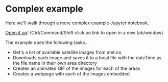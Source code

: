 # Complex example

Here we'll walk through a more complex example Jupyter notebook.

[Open it up](http://colab.research.google.com/github/dfbr/pythonLessons/blob/main/Notebooks/complexExample.ipynb)! (Ctrl/Command/Shift click on link to open in a new tab/window)

The example does the following tasks...

- Get's a list of available satellite images from met.no
- Downloads each image and saves it to a local file with the dateTime as the file name in their own area directory
- Creates an animated GIF of the images for each of the areas
- Creates a webpage with each of the images embedded